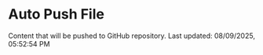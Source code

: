 # Auto Push File

Content that will be pushed to GitHub repository.
Last updated: 08/09/2025, 05:52:54 PM